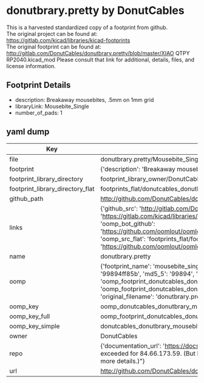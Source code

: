 # donutbrary.pretty by DonutCables  
This is a harvested standardized copy of a footprint from github.  
The original project can be found at:  
https://gitlab.com/kicad/libraries/kicad-footprints  
The original footprint can be found at:
http://gitlab.com/DonutCables/donutbrary.pretty/blob/master/XIAO QTPY RP2040.kicad_mod
Please consult that link for additional, details, files, and license information.  
## Footprint Details
* description: Breakaway mousebites, .5mm on 1mm grid  
* libraryLink: Mousebite_Single  
* number_of_pads: 1  
## yaml dump  
| Key | Value |  
| --- | --- |  
| file | donutbrary.pretty/Mousebite_Single.kicad_mod |  
| footprint | {'description': 'Breakaway mousebites, .5mm on 1mm grid', 'libraryLink': 'Mousebite_Single', 'number_of_pads': 1} |  
| footprint_library_directory | footprint_library_owner/DonutCables_donutbrary.pretty |  
| footprint_library_directory_flat | footprints_flat/donutcables_donutbrary_mousebite_single/working |  
| github_path | http://github.com/DonutCables/donutbrary.pretty/blob/master/Mousebite_Single.kicad_mod |  
| links | {'github_src': 'http://gitlab.com/DonutCables/donutbrary.pretty/blob/master/XIAO QTPY RP2040.kicad_mod', 'github_src_repo': 'https://gitlab.com/kicad/libraries/kicad-footprints', 'oomp_bot': 'footprints/donutcables_donutbrary_mousebite_single/working', 'oomp_bot_github': 'https://github.com/oomlout/oomlout_oomp_footprint_bot/tree/main/footprints/donutcables_donutbrary_mousebite_single/working', 'oomp_src_flat': 'footprints_flat/footprints_flat/donutcables_donutbrary_mousebite_single/working', 'oomp_src_flat_github': 'https://github.com/oomlout/oomlout_oomp_footprint_src/tree/main/footprints_flat/donutcables_donutbrary_mousebite_single/working'} |  
| name | donutbrary.pretty |  
| oomp | {'footprint_name': 'mousebite_single', 'library_name': 'donutbrary', 'md5': '99894ff85b6511302679dde585afd256', 'md5_10': '99894ff85b', 'md5_5': '99894', 'md5_6': '99894f', 'oomp_key': 'oomp_donutcables_donutbrary_mousebite_single', 'oomp_key_extra': 'oomp_footprint_donutcables_donutbrary_mousebite_single', 'oomp_key_full': 'oomp_footprint_donutcables_donutbrary_mousebite_single_99894f', 'oomp_key_simple': 'donutcables_donutbrary_mousebite_single', 'original_filename': 'donutbrary.pretty/Mousebite_Single.kicad_mod', 'owner_name': 'donutcables'} |  
| oomp_key | oomp_donutcables_donutbrary_mousebite_single |  
| oomp_key_full | oomp_footprint_donutcables_donutbrary_mousebite_single |  
| oomp_key_simple | donutcables_donutbrary_mousebite_single |  
| owner | DonutCables |  
| repo | {'documentation_url': 'https://docs.github.com/rest/overview/resources-in-the-rest-api#rate-limiting', 'message': "API rate limit exceeded for 84.66.173.59. (But here's the good news: Authenticated requests get a higher rate limit. Check out the documentation for more details.)"} |  
| url | http://github.com/DonutCables/donutbrary.pretty |  

